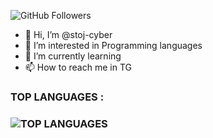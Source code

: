 ![GitHub Followers](https://img.shields.io/github/followers/stoj-cyber?style=social)

- 👋 Hi, I’m @stoj-cyber
- 👀 I’m interested in Programming languages
- 🌱 I’m currently learning 
- 📫 How to reach me in TG

<!---
stoj-cyber/stoj-cyber is a ✨ special ✨ repository because its `README.md` (this file) appears on your GitHub profile.
You can click the Preview link to take a look at your changes.
--->
### TOP LANGUAGES :

### ![TOP LANGUAGES](https://github-readme-stats.vercel.app/api/top-langs/?username=stoj-cyber&show_icons=true&theme=radical)
